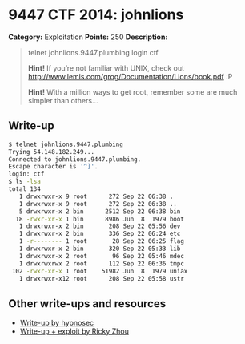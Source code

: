 # 9447 CTF 2014: johnlions

**Category:** Exploitation
**Points:** 250
**Description:**

> telnet johnlions.9447.plumbing
> login ctf
>
> **Hint!** If you’re not familiar with UNIX, check out <http://www.lemis.com/grog/Documentation/Lions/book.pdf> :P
>
> **Hint!** With a million ways to get root, remember some are much simpler than others…

## Write-up

```bash
$ telnet johnlions.9447.plumbing
Trying 54.148.182.249...
Connected to johnlions.9447.plumbing.
Escape character is '^]'.
login: ctf
$ ls -lsa
total 134
   1 drwxrwxr-x 9 root      272 Sep 22 06:38 .
   1 drwxrwxr-x 9 root      272 Sep 22 06:38 ..
   5 drwxrwxr-x 2 bin      2512 Sep 22 06:38 bin
  18 -rwxr-xr-x 1 bin      8986 Jun  8  1979 boot
   1 drwxrwxr-x 2 bin       208 Sep 22 05:56 dev
   1 drwxrwxr-x 2 bin       336 Sep 22 06:24 etc
   1 -r-------- 1 root       28 Sep 22 06:25 flag
   1 drwxrwxr-x 2 bin       320 Sep 22 05:33 lib
   1 drwxrwxr-x 2 root       96 Sep 22 05:46 mdec
   1 drwxrwxrwx 2 root      112 Sep 22 06:36 tmpc
 102 -rwxr-xr-x 1 root    51982 Jun  8  1979 uniax
   1 drwxrwxr-x12 root      208 Sep 22 05:58 ustr
```

## Other write-ups and resources

* [Write-up by hypnosec](https://github.com/hypnosec/writeups/blob/master/2014/9447-ctf/exploitation/johnlions.md)
* [Write-up + exploit by Ricky Zhou](https://rzhou.org/~ricky/9447_2014/johnlions/)
